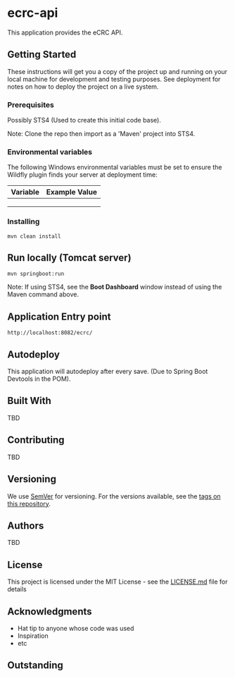 # ecrc-api

This application provides the eCRC API. 

## Getting Started

These instructions will get you a copy of the project up and running on your local machine for development and testing purposes. See deployment for notes on how to deploy the project on a live system.

### Prerequisites
 
Possibly STS4 (Used to create this initial code base). 

Note: Clone the repo then import as a 'Maven' project into STS4.

### Environmental variables

The following Windows environmental variables must be set to ensure the Wildfly plugin finds your server at deployment time: 

| Variable                   | Example Value                |
| -------------------------- |-----------------------------:|
|                            |                              |
|                            |                              |
|                            |                              |

### Installing

```
mvn clean install
```

## Run locally (Tomcat server)

```
mvn springboot:run
```

Note: If using STS4, see the **Boot Dashboard** window instead of using the Maven command above. 

## Application Entry point

```
http://localhost:8082/ecrc/
```

## Autodeploy

This application will autodeploy after every save. (Due to Spring Boot Devtools in the POM).  

## Built With

TBD

## Contributing

TBD

## Versioning

We use [SemVer](http://semver.org/) for versioning. For the versions available, see the [tags on this repository](https://github.com/your/project/tags). 

## Authors

TBD

## License

This project is licensed under the MIT License - see the [LICENSE.md](LICENSE.md) file for details

## Acknowledgments

* Hat tip to anyone whose code was used
* Inspiration
* etc

## Outstanding 


